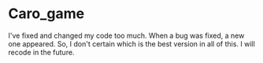 # Caro_game
I've fixed and changed my code too much. When a bug was fixed, a new one appeared.
So, I don't certain which is the best version in all of this.
I will recode in the future.
